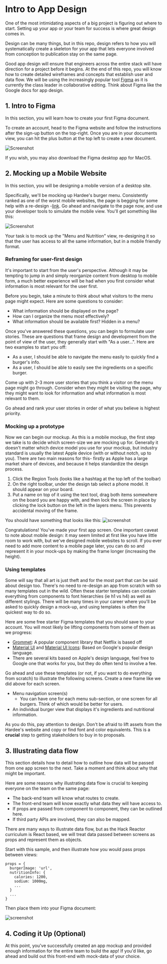 # Intro to App Design
One of the most intimidating aspects of a big project is figuring out where to start. Setting up your app or your team for success is where great design comes in. 

Design can be many things, but in this repo, design refers to how you will systematically create a skeleton for your app that lets everyone involved from conception to publication stay on the same page. 

Good app design will ensure that engineers across the entire stack will have direction for a project before it begins. At the end of this repo, you will know how to create detailed wireframes and concepts that establish user and data flow. We will be using the increasingly popular tool [Figma](https://www.figma.com/) as it is currently the class leader in collaborative editing. Think about Figma like the Google docs for app design.

## 1. Intro to Figma
In this section, you will learn how to create your first Figma document.

To create an account, head to the Figma website and follow the instructions after the sign-up button on the top-right. Once you are in your documents view, you can hit the plus button at the top left to create a new document.

![Screenshot](https://raw.githubusercontent.com/ArohanD/IntroToAppDesign/master/screenshots/Screen%20Shot%202020-01-06%20at%204.35.13%20PM.png)

If you wish, you may also download the Figma desktop app for MacOS. 

## 2. Mocking up a Mobile Website
In this section, you will be designing a mobile version of a desktop site.

Specifically, we'll be mocking up Hardee's burger menu. Consistently ranked as one of the worst mobile websites, the page is begging for some help with a re-design -[link](https://www.hardees.com/menu/nutritional_calculator_landing). Go ahead and navigate to the page now, and use your developer tools to simulate the mobile view. You'll get something like this:

![Screenshot](https://raw.githubusercontent.com/ArohanD/IntroToAppDesign/master/screenshots/Screen%20Shot%202020-01-06%20at%205.21.25%20PM.png)

Your task is to mock up the "Menu and Nutrition" view, re-designing it so that the user has access to all the same information, but in a mobile friendly format. 

### Reframing for user-first design

It's important to start from the user's perspective. Although it may be tempting to jump in and simply reorganize content from desktop to mobile form, a much better experience will be had when you first consider what information is most relevant for the user first. 

Before you begin, take a minute to think about what visitors to the menu page might expect. Here are some questions to consider:

- What information should be displayed on the page?
- How can I organize the menu most effectively?
- What information should be available first? Hidden in a menu?

Once you've answered these questions, you can begin to formulate user stories. These are questions that frame design and development from the point of view of the user, they generally start with "As a user...". Here are two examples to start you off:

- As a user, I should be able to navigate the menu easily to quickly find a burger's info.
- As a user, I should be able to easily see the ingredients on a specific burger.

Come up with 2-3 more user stories that you think a visitor on the menu page might go through. Consider when they might be visiting the page, why they might want to look for information and what information is most relevant to them. 

Go ahead and rank your user stories in order of what you believe is highest priority. 

### Mocking up a prototype
Now we can begin our mockup. As this is a mobile mockup, the first step we take is to decide which screen-size we are mocking up for. Generally it doesn't matter which device model you use for your mockup, but industry standard is usually the latest Apple device (with or without notch, up to you). There are two main reasons for this- firstly as Apple has a large market share of devices, and because it helps standardize the design process. 

1. Click the Region Tools (looks like a hashtag at the top left of the toolbar) 
2. On the right toolbar, under the design tab select a phone model. It should appear on your board.
3. Put a name on top of it using the text tool, drag both items somewhere on the board you are happy with, and then lock the screen in place by clicking the lock button on the left in the layers menu. This prevents accidental moving of the frame. 

You should have something that looks like this:
![screenshot](https://raw.githubusercontent.com/ArohanD/IntroToAppDesign/master/screenshots/Screen%20Shot%202020-01-09%20at%2012.58.31%20PM.png)

Congratulations! You've made your first app screen. One important caveat to note about mobile design: it may seem limited at first like you have little room to work with, but we've designed mobile websites to scroll. If you ever need to add more content to a mobile page later, you can do so and represent it in your mock-ups by making the frame longer (increasing the height).

### Using templates
Some will say that all art is just theft and for the most part that can be said about design too. There's no need to re-design an app from scratch with so many templates out in the wild. Often these starter templates can contain everything from components to font hierarchies (ie h1 vs h4) as well as different stylings. There will be many times in your career where you'll be asked to quickly design a mock-up, and using templates is often the quickest way to do so. 

Here are some free starter Figma templates that you should save to your account. You will most likely be lifting components from some of them as we progress:

- [Grommet](https://www.figma.com/file/aO892qfy1TK0Uv6FGkuObW7z/grommet-2-open-theme): A popular component library that Netflix is based off
- [Material UI](https://www.figma.com/file/8dbmFxPJdkh6FLxwSyCRiC/Material-Design-Theme-Kit/duplicate) and [Material UI Icons](https://www.figma.com/file/HSO7v6n3wynorNCUaBTxU55T/Figma-%2B-Material-Design-Icons-Kit?node-id=0%3A1): Based on Google's popular design language.
- There are several kits based on Apple's design language, feel free to Google one that works for you, but they do often tend to involve a fee.

Go ahead and use these templates (or not, if you want to do everything from scratch) to illustrate the following screens. Create a new frame like we did above for each screen.

- Menu navigation screen(s)
  - You can have one for each menu sub-section, or one screen for all burgers. Think of which would be better for users.
- An individual burger view that displays it's ingredients and nutritional information.

As you do this, pay attention to design. Don't be afraid to lift assets from the Hardee's website and copy or find font and color equivalents. This is a **crucial** step to getting stakeholders to buy in to proposals. 

## 3. Illustrating data flow
This section details how to detail how to outline how data will be passed from one app screen to the next. Take a moment and think about why that might be important.

Here are some reasons why illustrating data flow is crucial to keeping everyone on the team on the same page:

- The back-end team will know what routes to create.
- The front-end team will know exactly what data they will have access to.
- If props are passed from component to component, they can be outlined here.
- If third party APIs are involved, they can also be mapped. 

There are many ways to illustrate data flow, but as the Hack Reactor curriculum is React based, we will treat data passed between screens as props and represent them as objects. 

Start with this sample, and then illustrate how you would pass props between views:

```
props = {
  burgerImage: 'url',
  nutritionInfo: {
    calories: 1200,
    sodium: 1000mg,
    ...
  }
  ...
}

```

Then place them into your Figma document: 

![screenshot](https://raw.githubusercontent.com/ArohanD/IntroToAppDesign/master/screenshots/Screen%20Shot%202020-01-09%20at%201.14.19%20PM.png)

## 4. Coding it Up (Optional)
At this point, you've successfully created an app mockup and provided enough information for the entire team to build the app! If you'd like, go ahead and build out this front-end with mock-data of your choice.